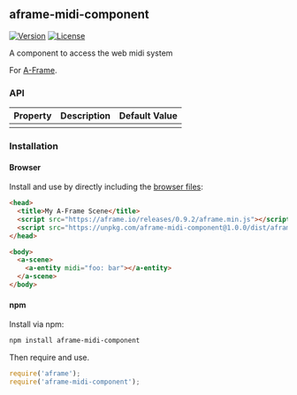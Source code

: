 ## aframe-midi-component

[![Version](http://img.shields.io/npm/v/aframe-midi-component.svg?style=flat-square)](https://npmjs.org/package/aframe-midi-component)
[![License](http://img.shields.io/npm/l/aframe-midi-component.svg?style=flat-square)](https://npmjs.org/package/aframe-midi-component)

A component to access the web midi system

For [A-Frame](https://aframe.io).

### API

| Property | Description | Default Value |
| -------- | ----------- | ------------- |
|          |             |               |

### Installation

#### Browser

Install and use by directly including the [browser files](dist):

```html
<head>
  <title>My A-Frame Scene</title>
  <script src="https://aframe.io/releases/0.9.2/aframe.min.js"></script>
  <script src="https://unpkg.com/aframe-midi-component@1.0.0/dist/aframe-midi-component.min.js"></script>
</head>

<body>
  <a-scene>
    <a-entity midi="foo: bar"></a-entity>
  </a-scene>
</body>
```

#### npm

Install via npm:

```bash
npm install aframe-midi-component
```

Then require and use.

```js
require('aframe');
require('aframe-midi-component');
```
